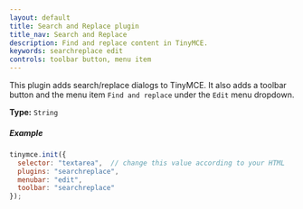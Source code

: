 ```yaml
---
layout: default
title: Search and Replace plugin
title_nav: Search and Replace
description: Find and replace content in TinyMCE.
keywords: searchreplace edit
controls: toolbar button, menu item
---
```


This plugin adds search/replace dialogs to TinyMCE. It also adds a toolbar button and the menu item `Find and replace` under the `Edit` menu dropdown.

**Type:** `String`

##### Example

```js
tinymce.init({
  selector: "textarea",  // change this value according to your HTML
  plugins: "searchreplace",
  menubar: "edit",
  toolbar: "searchreplace"
});
```
